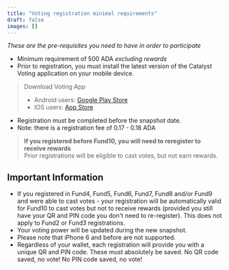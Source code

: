 ```yaml
---
title: "Voting registration minimal requirements"
draft: false
images: []
---
```


*These are the pre-requisites you need to have in order to participate*

- Minimum requirement of 500 ADA *excluding rewards*
- Prior to registration, you must install the latest version of the Catalyst Voting application on your mobile device.

> Download Voting App
>
> - Android users: [Google Play Store](https://play.google.com/store/apps/details?id=io.iohk.vitvoting&pli=1)
> - IOS users: [App Store](https://apps.apple.com/fr/app/catalyst-voting/id1517473397?l=en)

- Registration must be completed before the snapshot date.
- Note: there is a registration fee of 0.17 - 0.18 ADA

> **If you registered before Fund10, you will need to reregister to receive rewards**<br/>
Prior registrations will be eligible to cast votes, but not earn rewards.

## Important Information

- If you registered in Fund4, Fund5, Fund6, Fund7, Fund8 and/or Fund9 and were able to cast votes - your registration will be automatically valid for Fund10 to cast votes but not to receive rewards (provided you still have your QR and PIN code you don't need to re-register). This does not apply to Fund2 or Fund3 registrations.
- Your voting power will be updated during the new snapshot.
- Please note that iPhone 6 and before are not supported.
- Regardless of your wallet, each registration will provide you with a unique QR and PIN code. These must absolutely be saved. No QR code saved, no vote! No PIN code saved, no vote!